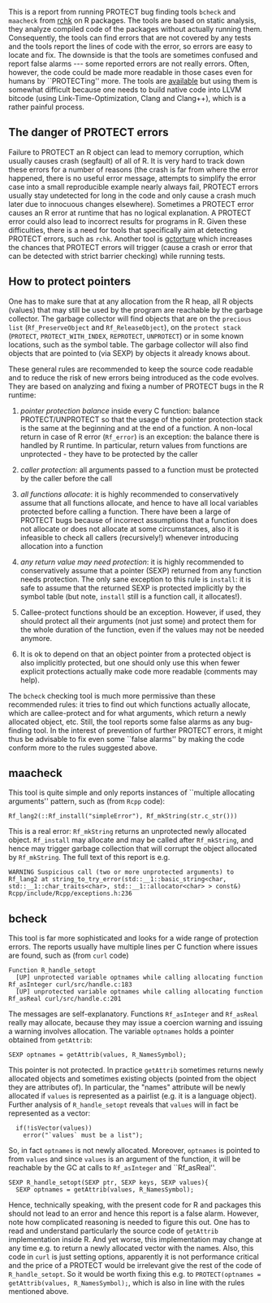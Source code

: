 
This is a report from running PROTECT bug finding tools `bcheck` and
`maacheck` from [rchk](http://www.github.com/kalibera/rchk) on R packages.
The tools are based on static analysis, they analyze compiled code of the
packages without actually running them. Consequently, the tools can find
errors that are not covered by any tests and the tools report the lines of
code with the error, so errors are easy to locate and fix. The downside is
that the tools are sometimes confused and report false alarms --- some
reported errors are not really errors. Often, however, the code could be
made more readable in those cases even for humans by ``PROTECTing'' more.
The tools are [available](http://www.github.com/kalibera/rchk) but using
them is somewhat difficult because one needs to build native code into LLVM
bitcode (using Link-Time-Optimization, Clang and Clang++), which is a rather
painful process.

## The danger of PROTECT errors

Failure to PROTECT an R object can lead to memory corruption, which usually
causes crash (segfault) of all of R.  It is very hard to track down these
errors for a number of reasons (the crash is far from where the error
happened, there is no useful error message, attempts to simplify the error
case into a small reproducible example nearly always fail, PROTECT errors
usually stay undetected for long in the code and only cause a crash much
later due to innocuous changes elsewhere).  Sometimes a PROTECT error causes
an R error at runtime that has no logical explanation.  A PROTECT error
could also lead to incorrect results for programs in R.  Given these
difficulties, there is a need for tools that specifically aim at detecting
PROTECT errors, such as `rchk`.  Another tool is
[gctorture](https://cran.r-project.org/doc/manuals/r-release/R-exts.html#Using-gctorture)
which increases the chances that PROTECT errors will trigger (cause a crash
or error that can be detected with strict barrier checking) while running
tests.

## How to protect pointers

One has to make sure that at any allocation from the R heap, all R objects
(values) that may still be used by the program are reachable by the garbage
collector.  The garbage collector will find objects that are on the
`precious list` (`Rf_PreserveObject` and `Rf_ReleaseObject`), on the
`protect stack` (`PROTECT`, `PROTECT_WITH_INDEX`, `REPROTECT`, `UNPROTECT`)
or in some known locations, such as the symbol table.  The garbage collector
will also find objects that are pointed to (via SEXP) by objects it already
knows about.

These general rules are recommended to keep the source code readable and to
reduce the risk of new errors being introduced as the code evolves.  They
are based on analyzing and fixing a number of PROTECT bugs in the R runtime:

1. *pointer protection balance* inside every C function: balance
PROTECT/UNPROTECT so that the usage of the pointer protection stack is the
same at the beginning and at the end of a function. A non-local return in
case of R error (`Rf_error`) is an exception: the balance there is handled
by R runtime. In particular, return values from functions are unprotected -
they have to be protected by the caller

2. *caller protection*: all arguments passed to a function must be protected
by the caller before the call

3. *all functions allocate*: it is highly recommended to conservatively
assume that all functions allocate, and hence to have all local variables
protected before calling a function. There have been a large of PROTECT bugs
because of incorrect assumptions that a function does not allocate or does
not allocate at some circumstances, also it is infeasible to check all
callers (recursively!) whenever introducing allocation into a function

4. *any return value may need protection*: it is highly recommended to
conservatively assume that a pointer (SEXP) returned from any function needs
protection. The only sane exception to this rule is `install`: it is safe to
assume that the returned SEXP is protected implicitly by the symbol table
(but note, `install` still is a function call, it allocates!).

5. Callee-protect functions should be an exception. However, if used, they
should protect all their arguments (not just some) and protect them for the
whole duration of the function, even if the values may not be needed
anymore.

6. It is ok to depend on that an object pointer from a protected object is
also implicitly protected, but one should only use this when fewer
explicit protections actually make code more readable (comments may help).

The `bcheck` checking tool  is much more permissive than these recommended
rules: it tries to find out which functions actually allocate, which are
callee-protect and for what arguments, which return a newly allocated
object, etc. Still, the tool reports some false alarms as any bug-finding
tool. In the interest of prevention of further PROTECT errors, it might thus
be advisable to fix even some ``false alarms'' by making the code conform
more to the rules suggested above.

## maacheck

This tool is quite simple and only reports instances of ``multiple
allocating arguments'' pattern, such as (from `Rcpp` code):

```
Rf_lang2(::Rf_install("simpleError"), Rf_mkString(str.c_str()))

```

This is a real error: `Rf_mkString` returns an unprotected newly allocated
object. `Rf_install` may allocate and may be called after `Rf_mkString`, and
hence may trigger garbage collection that will corrupt the object allocated
by `Rf_mkString`. The full text of this report is e.g.

```
WARNING Suspicious call (two or more unprotected arguments) to Rf_lang2 at string_to_try_error(std::__1::basic_string<char, std::__1::char_traits<char>, std::__1::allocator<char> > const&) Rcpp/include/Rcpp/exceptions.h:236
```

## bcheck

This tool is far more sophisticated and looks for a wide range of protection
errors. The reports usually have multiple lines per C function where issues
are found, such as (from `curl` code)

```
Function R_handle_setopt
  [UP] unprotected variable optnames while calling allocating function Rf_asInteger curl/src/handle.c:183
  [UP] unprotected variable optnames while calling allocating function Rf_asReal curl/src/handle.c:201
```

The messages are self-explanatory. Functions `Rf_asInteger` and `Rf_asReal`
really may allocate, because they may issue a coercion warning and issuing a
warning involves allocation. The variable `optnames` holds a pointer
obtained from `getAttrib`:

```
SEXP optnames = getAttrib(values, R_NamesSymbol);
```

This pointer is not protected. In practice `getAttrib` sometimes returns
newly allocated objects and sometimes existing objects (pointed from the
object they are attributes of). In particular, the "names" attribute will be
newly allocated if `values` is represented as a pairlist (e.g. it is a
language object). Further analysis of `R_handle_setopt` reveals that
`values` will in fact be represented as a vector:

```
  if(!isVector(values))
    error("`values` must be a list");
```

So, in fact `optnames` is not newly allocated. Moreover, `optnames` is
pointed to from `values` and since `values` is an argument of the function,
it will be reachable by the GC at calls to ``Rf_asInteger`` and
``Rf_asReal''.

```
SEXP R_handle_setopt(SEXP ptr, SEXP keys, SEXP values){
  SEXP optnames = getAttrib(values, R_NamesSymbol);

```

Hence, technically speaking, with the present code for R and packages this
should not lead to an error and hence this report is a false alarm. 
However, note how complicated reasoning is needed to figure this out.  One
has to read and understand particularly the source code of `getAttrib`
implementation inside R.  And yet worse, this implementation may change at
any time e.g. to return a newly allocated vector with the names.  Also,
this code in `curl` is just setting options, apparently it is not
performance critical and the price of a PROTECT would be irrelevant give the
rest of the code of `R_handle_setopt`.  So it would be worth fixing this
e.g. to `PROTECT(optnames = getAttrib(values, R_NamesSymbol);`, which is
also in line with the rules mentioned above.

